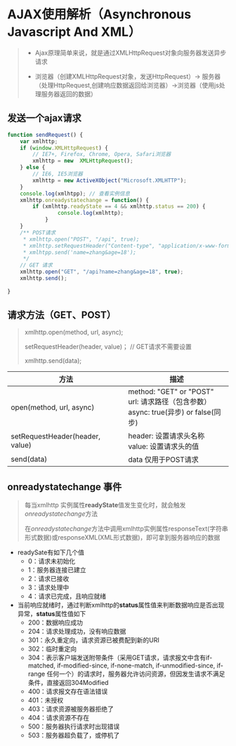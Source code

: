 # AJAX使用解析（Asynchronous Javascript And XML）

> - Ajax原理简单来说，就是通过XMLHttpRequest对象向服务器发送异步请求
>
> * 浏览器（创建XMLHttpRequest对象，发送HttpRequest）-> 服务器（处理HttpRequest,创建响应数据返回给浏览器）->浏览器（使用js处理服务器返回的数据）



## 发送一个ajax请求

```javascript
function sendRequest() {
    var xmlhttp;
    if (window.XMLHttpRequest) {
        // IE7+, Firefox, Chrome, Opera, Safari浏览器
        xmlhttp = new  XMLHttpRequest();
    } else {
     	// IE6, IE5浏览器   
        xmlhttp = new ActiveXObject("Microsoft.XMLHTTP");
    }
    console.log(xmlhtpp); // 查看实例信息
    xmlhttp.onreadystatechange = function() {
        if (xmlhttp.readyState == 4 && xmlhttp.status == 200) {
            	console.log(xmlhttp);
            }
    }
    /** POST请求
     * xmlhttp.open("POST", "/api", true);
     * xmlhttp.setRequestHeader("Content-type", "application/x-www-form-				 * urlendcoded");
     * xmlhtpp.send('name=zhang&age=18');
     */
    // GET 请求
    xmlhttp.open("GET", "/api?name=zhang&age=18", true);
    xmlhttp.send();
    
}
```



## 请求方法（GET、POST）

> xmlhttp.open(method, url, async);
>
> setRequestHeader(header, value)； // GET请求不需要设置
>
> xmlhttp.send(data);

| 方法                            | 描述                                                         |
| ------------------------------- | ------------------------------------------------------------ |
| open(method, url, async)        | method: "GET" or "POST"<br>url: 请求路径（包含参数）<br>async: true(异步) or false(同步) |
| setRequestHeader(header, value) | header: 设置请求头名称<br/>value: 设置请求头的值             |
| send(data)                      | data 仅用于POST请求                                          |



## onreadystatechange 事件

> 每当xmlhttp 实例属性<strong>readyState</strong>值发生变化时，就会触发<em>onreadystatechange</em>方法
>
> 在<em>onreadystatechange</em>方法中调用xmlhttp实例属性responseText(字符串形式数据)或responseXML(XML形式数据)，即可拿到服务器响应的数据

* readySate有如下几个值
  * 0：请求未初始化
  * 1：服务器连接已建立
  * 2：请求已接收
  * 3：请求处理中
  * 4：请求已完成，且响应就绪
* 当前响应就绪时，通过判断xmlhttp的<strong>status</strong>属性值来判断数据响应是否出现异常，<strong>status</strong>属性值如下
  * 200：数据响应成功
  * 204：请求处理成功，没有响应数据
  * 301：永久重定向，请求资源已被费配到新的URI
  * 302：临时重定向
  * 304：表示客户端发送附带条件（采用GET请求，请求报文中含有if-matched, if-modified-since, if-none-match, if-unmodified-since, if-range 任何一个）的请求时，服务器允许访问资源，但因发生请求不满足条件，直接返回304Modified
  * 400：请求报文存在语法错误
  * 401：未授权
  * 403：请求资源被服务器拒绝了
  * 404：请求资源不存在
  * 500：服务器执行请求时出现错误
  * 503：服务器超负载了，或停机了